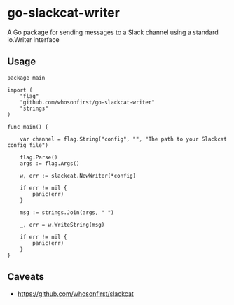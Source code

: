 # go-slackcat-writer

A Go package for sending messages to a Slack channel using a standard io.Writer interface

## Usage

```
package main

import (
	"flag"
	"github.com/whosonfirst/go-slackcat-writer"
	"strings"
)

func main() {

	var channel = flag.String("config", "", "The path to your Slackcat config file")

	flag.Parse()
	args := flag.Args()

	w, err := slackcat.NewWriter(*config)

	if err != nil {
		panic(err)
	}

	msg := strings.Join(args, " ")

	_, err = w.WriteString(msg)

	if err != nil {
		panic(err)
	}
}
```

## Caveats

* https://github.com/whosonfirst/slackcat
